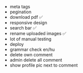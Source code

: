 - meta tags
- pegination
- download pdf ✅
- responsive design
- search bar ✅
- rename uploaded images ✅
- lot of manual testing
- deploy
- grammar check en/hu
- delete own comment
- admin delete all comment
- show profile pic next to comment